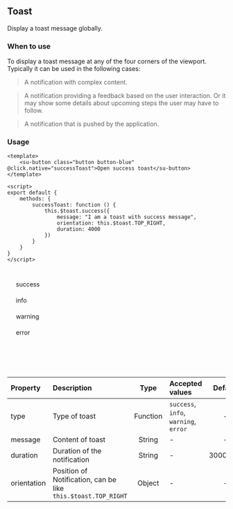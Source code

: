 
## Toast

Display a toast message globally.

### When to use
To display a toast message at any of the four corners of the viewport. Typically it can be
used in the following cases:

> A notification with complex content.

> A notification providing a feedback based on the user interaction. Or it may show some details about upcoming steps the user may have to follow.

> A notification that is pushed by the application.

### Usage
```vue
<template>
	<su-button class="button button-blue" @click.native="successToast">Open success toast</su-button>
</template>

<script>
export default {
    methods: {
		successToast: function () {
			this.$toast.success({
				message: "I am a toast with success message",
				orientation: this.$toast.TOP_RIGHT,
				duration: 4000
			})
		}
	}
}
</script>
```

<script>
import Vue from 'vue'
export default {
	methods: {
		successToast: function () {
			this.$toast.success({
				message: "I am a toast with success message",
				orientation: this.$toast.TOP_RIGHT
			})
		},
		infoToast: function () {
			this.$toast.info({
				message: "I am a toast with info message",
				orientation: this.$toast.TOP_RIGHT
			})
		},
		warningToast: function () {
			this.$toast.warning({
				message: "I am a toast with warning message",
				orientation: this.$toast.TOP_RIGHT
			})
		},
		errorToast: function () {
			this.$toast.error({
				message: "I am a toast with error message",
				orientation: this.$toast.TOP_RIGHT
			})
		}
	}
}
</script>

<br>
<div class="container">
  <div class="row">
		<div class="three columns">
			<su-button class="button button-green" @click.native="successToast">success</su-button>
		</div>
		<div class="three columns">
			<su-button class="button button-blue" @click.native="infoToast">info</su-button>
		</div>
		<div class="three columns">
			<su-button class="button button-yellow" @click.native="warningToast">warning</su-button>
		</div>
		<div class="three columns">
			<su-button class="button button-orange" @click.native="errorToast">error</su-button>
		</div>
	</div>
</div>
<br><br><br><br>

|  Property  |  Description  |  Type  |  Accepted values  |  Default  |
|:------------- |:-----------|:-----:|:-------------|:-----:|
| type | Type of toast | Function | `success`, `info`, `warning`, `error`| - |
| message | Content of toast | String | - | - |
| duration | Duration of the notification | String | - | 3000(ms) |
| orientation | Position of Notification, can be like `this.$toast.TOP_RIGHT` | Object | - | - |


<style src="../.vuepress/styles/grid.css" scoped></style>
<style scoped>
	.button {
		padding: 10px 20px !important;
		width: 100%;
	}
</style>